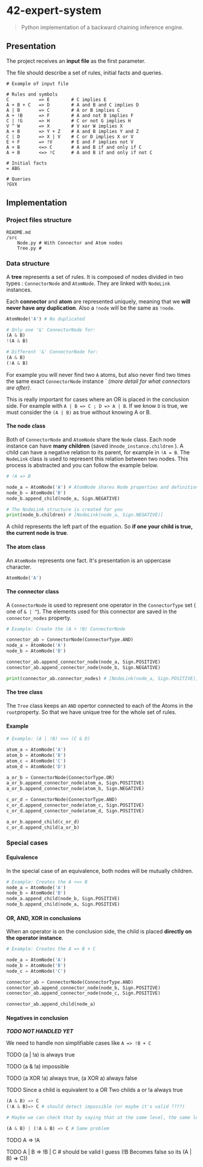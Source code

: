 # 42-expert-system

> Python implementation of a backward chaining inference engine.

## Presentation

The project receives an **input file** as the first parameter.

The file should describe a set of rules, initial facts and queries.

```
# Example of input file

# Rules and symbols
C           => E        # C implies E
A + B + C   => D        # A and B and C implies D
A | B       => C        # A or B implies C
A + !B      => F        # A and not B implies F
C | !G      => H        # C or not G implies H
V ^ W       => X        # V xor W implies X
A + B       => Y + Z    # A and B implies Y and Z
C | D       => X | V    # C or D implies X or V
E + F       => !V       # E and F implies not V
A + B       <=> C       # A and B if and only if C
A + B       <=> !C      # A and B if and only if not C

# Initial facts
= ABG

# Queries
?GVX
```

## Implementation

### Project files structure

```
README.md
/src
    Node.py # With Connector and Atom nodes
    Tree.py #
```

### Data structure

A **tree** represents a set of rules. It is composed of nodes divided in two types : `ConnectorNode` and `AtomNode`. They are linked with `NodeLink` instances.

Each **connector** and **atom** are represented uniquely, meaning that we **will never have any duplication**. Also a `!node` will be  the same as `!node`.

```python
AtomNode('A') # No duplicated

# Only one '&' ConnectorNode for:
(A & B)
!(A & B)

# Different '&' ConnectorNode for:
(A & B)
(!A & B)
```

For example you will never find two `A` atoms, but also never find two times the same exact `ConnectorNode` instance ` *(more detail for what connectors are after)*.

This is really important for cases where an OR is placed in the conclusion side. For example with `A | B => C ; D => A | B`. If we know `D` is true, we must consider the `(A | B)` as true without knowing A or B.

#### The node class

Both of `ConnectorNode` and `AtomNode` share the `Node` class. Each node instance can have **many children** (saved in`node_instance.children` ). A child can have a negative relation to its parent, for example in `!A = B`. The `NodeLink` class is used to represent this relation between two nodes. This process is abstracted and you can follow the example below.

```python
# !A => B

node_a = AtomNode('A') # AtomNode shares Node properties and definitions
node_b = AtomNode('B')
node_b.append_child(node_a, Sign.NEGATIVE)

# The NodeLink structure is created for you
print(node_b.children) # [NodeLink(node_a, Sign.NEGATIVE)]
```

A child represents the left part of the equation. So **if one your child is true, the current node is true**.

#### The atom class

An `AtomNode` represents one fact. It's presentation is an uppercase character.

```python
AtomNode('A')
```

#### The connector class

A `ConnectorNode` is used to represent one operator in the `ConnectorType` set  ( one of `& | ^`). The elements used for this connector are saved in the `connector_nodes` property.

```python
# Example: Create the (A + !B) ConnectorNode

connector_ab = ConnectorNode(ConnectorType.AND)
node_a = AtomNode('A')
node_b = AtomNode('B')

connector_ab.append_connector_node(node_a, Sign.POSITIVE)
connector_ab.append_connector_node(node_b, Sign.NEGATIVE)

print(connector_ab.connector_nodes) # [NodeLink(node_a, Sign.POSITIVE), NodeLink(node_b, Sign.NEGATIVE)]
```

#### The tree class

The `Tree` class keeps an `AND` opertor connected to each of the Atoms in the `root`property. So that we have unique tree for the whole set of rules.

#### Example

```python
# Example: (A | !B) <=> (C & D)

atom_a = AtomNode('A')
atom_b = AtomNode('B')
atom_c = AtomNode('C')
atom_d = AtomNode('D')

a_or_b = ConnectorNode(ConnectorType.OR)
a_or_b.append_connector_node(atom_a, Sign.POSITIVE)
a_or_b.append_connector_node(atom_b, Sign.NEGATIVE)

c_or_d = ConnectorNode(ConnectorType.AND)
c_or_d.append_connector_node(atom_c, Sign.POSITIVE)
c_or_d.append_connector_node(atom_d, Sign.POSITIVE)

a_or_b.append_child(c_or_d)
c_or_d.append_child(a_or_b)
```

### Special cases

#### Equivalence

In the special case of an equivalence, both nodes will be mutually children.

```python
# Example: Creates the A <=> B
node_a = AtomNode('A')
node_b = AtomNode('B')
node_a.append_child(node_b, Sign.POSITIVE)
node_b.append_child(node_a, Sign.POSITIVE)
```

#### OR, AND, XOR in conclusions

When an operator is on the conclusion side, the child is placed **directly on the operator instance**.

```python
# Example: Creates the A => B + C

node_a = AtomNode('A')
node_b = AtomNode('B')
node_c = AtomNode('C')

connector_ab = ConnectorNode(ConnectorType.AND)
connector_ab.append_connector_node(node_b, Sign.POSITIVE)
connector_ab.append_connector_node(node_c, Sign.POSITIVE)

connector_ab.append_child(node_a)
```

#### Negatives in conclusion

***TODO NOT HANDLED YET***

We need to handle non simplifiable cases like `A => !B + C`

TODO (a | !a) is always true

TODO (a & !a) impossible

TODO (a XOR !a) always true, (a XOR a) always false

TODO Since a child is equivalent to a OR Two childs a or !a always true

```python
(A & B) => C
(!A & B)=> C # should detect impossible (or maybe it's valid ????)

# Maybe we can check that by saying that at the same level, the same letter must have same sign

(A & B) | (!A & B) => C # Same problem

```

TODO A => !A

TODO A | B => !B | C # should be  valid  I guess (!B  Becomes false so its (A | B) => C))
